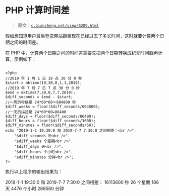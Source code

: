 # PHP 计算时间差

> 原文：[`c.biancheng.net/view/6209.html`](http://c.biancheng.net/view/6209.html)

假如想知道用户最后登录网站距离现在已经过去了多长时间，这时就要计算两个日期之间的时间差。

在 PHP 中，计算两个日期之间的时间差需要先把两个日期转换成纪元时间戳再计算，示例如下：

```

<?php
//2019 年 1 月 1 日 19 点 30 分 0 秒
$start = mktime(19,30,0,1,1,2019);
//2019 年 7 月 7 日 7 点 30 分 0 秒
$end = mktime(7,30,0,7,7,2019);
$diff_seconds = $end - $start;
//一周的秒数是 24*60*60＝604800 秒
$diff_weeks = floor($diff_seconds/604800);
//一天的描述是 24*60*60=86400
$diff_days = floor($diff_seconds/86400);
$diff_hours = floor($diff_seconds/3600);
$diff_minutes = floor($diff_seconds/60);
echo "2019-1-1 19:30:0 和 2019-7-7 7:30:0 之间相差：<br />".
    "$diff_seconds 秒<br />".
    "$diff_weeks 个星期<br />".
    "$diff_days 天<br />".
    "$diff_hours 个小时<br />".
    "$diff_minutes 分钟<br />";
?>
```

执行以上程序的输出结果为：

2019-1-1 19:30:0 和 2019-7-7 7:30:0 之间相差：
16113600 秒
26 个星期
186 天
4476 个小时
268560 分钟